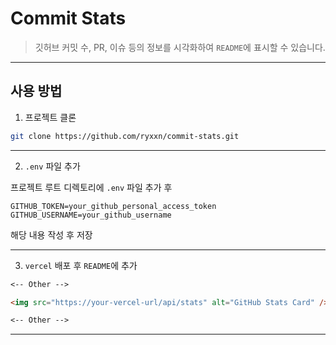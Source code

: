 # Commit Stats

> 깃허브 커밋 수, PR, 이슈 등의 정보를 시각화하여 `README`에 표시할 수 있습니다.

---

## 사용 방법

1. 프로젝트 클론

```bash
git clone https://github.com/ryxxn/commit-stats.git
```

---

2. `.env` 파일 추가

프로젝트 루트 디렉토리에 `.env` 파일 추가 후  

```
GITHUB_TOKEN=your_github_personal_access_token
GITHUB_USERNAME=your_github_username
```

해당 내용 작성 후 저장

---

3. `vercel` 배포 후 `README`에 추가
```md
<-- Other -->

<img src="https://your-vercel-url/api/stats" alt="GitHub Stats Card" />

<-- Other -->
```

---
